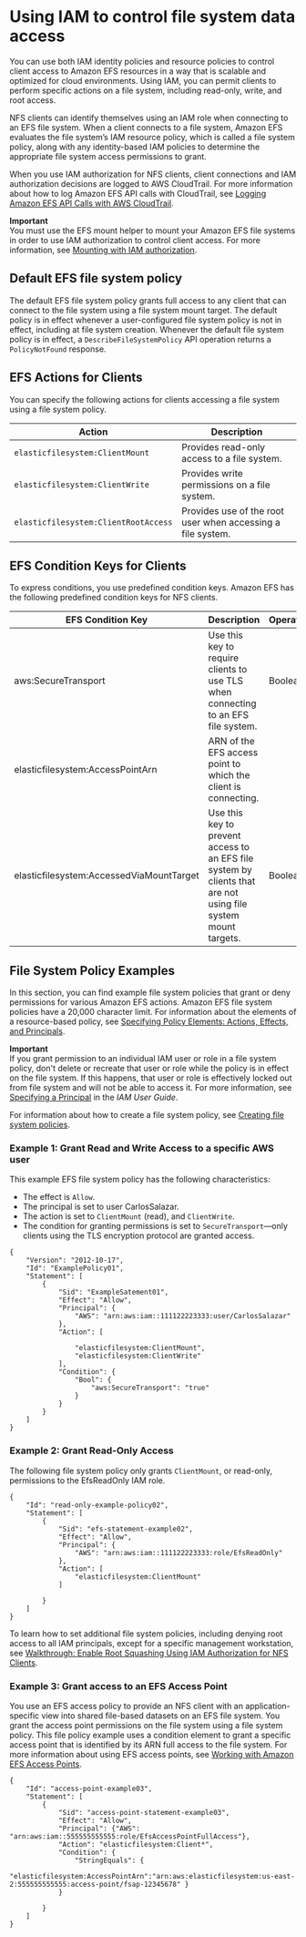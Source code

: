 # Using IAM to control file system data access<a name="iam-access-control-nfs-efs"></a>

 You can use both IAM identity policies and resource policies to control client access to Amazon EFS resources in a way that is scalable and optimized for cloud environments\. Using IAM, you can permit clients to perform specific actions on a file system, including read\-only, write, and root access\. 

 NFS clients can identify themselves using an IAM role when connecting to an EFS file system\. When a client connects to a file system, Amazon EFS evaluates the file system’s IAM resource policy, which is called a file system policy, along with any identity\-based IAM policies to determine the appropriate file system access permissions to grant\. 

When you use IAM authorization for NFS clients, client connections and IAM authorization decisions are logged to AWS CloudTrail\. For more information about how to log Amazon EFS API calls with CloudTrail, see [Logging Amazon EFS API Calls with AWS CloudTrail](logging-using-cloudtrail.md)\. 

**Important**  
You must use the EFS mount helper to mount your Amazon EFS file systems in order to use IAM authorization to control client access\. For more information, see [Mounting with IAM authorization](mounting-fs-mount-helper.md#mounting-IAM-option)\.

## Default EFS file system policy<a name="default-filesystempolicy"></a>

The default EFS file system policy grants full access to any client that can connect to the file system using a file system mount target\. The default policy is in effect whenever a user\-configured file system policy is not in effect, including at file system creation\. Whenever the default file system policy is in effect, a `DescribeFileSystemPolicy` API operation returns a `PolicyNotFound` response\.

## EFS Actions for Clients<a name="efs-filesystempolicy-actions"></a>

You can specify the following actions for clients accessing a file system using a file system policy\.


| Action | Description | 
| --- | --- | 
|  `elasticfilesystem:ClientMount`  |  Provides read\-only access to a file system\.  | 
|  `elasticfilesystem:ClientWrite`  |  Provides write permissions on a file system\.  | 
|  `elasticfilesystem:ClientRootAccess`  |  Provides use of the root user when accessing a file system\.  | 

## EFS Condition Keys for Clients<a name="efs-condition-keys-for-nfs"></a>

To express conditions, you use predefined condition keys\. Amazon EFS has the following predefined condition keys for NFS clients\.


| EFS Condition Key | Description | Operator | 
| --- | --- | --- | 
| aws:SecureTransport |  Use this key to require clients to use TLS when connecting to an EFS file system\.  |  Boolean  | 
| elasticfilesystem:AccessPointArn | ARN of the EFS access point to which the client is connecting\. | 
| elasticfilesystem:AccessedViaMountTarget | Use this key to prevent access to an EFS file system by clients that are not using file system mount targets\. | Boolean | 

## File System Policy Examples<a name="file-sys-policy-examples"></a>

In this section, you can find example file system policies that grant or deny permissions for various Amazon EFS actions\. Amazon EFS file system policies have a 20,000 character limit\. For information about the elements of a resource\-based policy, see [Specifying Policy Elements: Actions, Effects, and Principals](access-control-overview.md#access-control-specify-efs-actions)\.

**Important**  
 If you grant permission to an individual IAM user or role in a file system policy, don't delete or recreate that user or role while the policy is in effect on the file system\. If this happens, that user or role is effectively locked out from file system and will not be able to access it\. For more information, see [Specifying a Principal](https://docs.aws.amazon.com/IAM/latest/UserGuide/reference_policies_elements_principal.html#Principal_specifying) in the *IAM User Guide*\. 

For information about how to create a file system policy, see [Creating file system policies](create-file-system-policy.md)\.

### Example 1: Grant Read and Write Access to a specific AWS user<a name="file-sys-policy-readonly"></a>

This example EFS file system policy has the following characteristics:
+ The effect is `Allow`\.
+ The principal is set to user CarlosSalazar\.
+ The action is set to `ClientMount` \(read\), and `ClientWrite`\.
+ The condition for granting permissions is set to `SecureTransport`—only clients using the TLS encryption protocol are granted access\.

```
{
    "Version": "2012-10-17",
    "Id": "ExamplePolicy01",
    "Statement": [
        {
            "Sid": "ExampleSatement01",
            "Effect": "Allow",
            "Principal": {
                "AWS": "arn:aws:iam::111122223333:user/CarlosSalazar"
            },
            "Action": [
                
                "elasticfilesystem:ClientMount",
                "elasticfilesystem:ClientWrite"
            ],
            "Condition": {
                "Bool": {
                    "aws:SecureTransport": "true"
                }
            }
        }
    ]
}
```

### Example 2: Grant Read\-Only Access<a name="file-sys-policy-readonly"></a>

The following file system policy only grants `ClientMount`, or read\-only, permissions to the EfsReadOnly IAM role\.

```
{
    "Id": "read-only-example-policy02",
    "Statement": [
        {
            "Sid": "efs-statement-example02",
            "Effect": "Allow",
            "Principal": {
                "AWS": "arn:aws:iam::111122223333:role/EfsReadOnly"
            },
            "Action": [
                "elasticfilesystem:ClientMount"
            ]
            
        }
    ]
}
```

To learn how to set additional file system policies, including denying root access to all IAM principals, except for a specific management workstation, see [Walkthrough: Enable Root Squashing Using IAM Authorization for NFS Clients](enable-root-squashing.md)\.

### Example 3: Grant access to an EFS Access Point<a name="file-sys-policy-accessprofile-efs"></a>

You use an EFS access policy to provide an NFS client with an application\-specific view into shared file\-based datasets on an EFS file system\. You grant the access point permissions on the file system using a file system policy\. This file policy example uses a condition element to grant a specific access point that is identified by its ARN full access to the file system\. For more information about using EFS access points, see [Working with Amazon EFS Access Points](efs-access-points.md)\.

```
{
    "Id": "access-point-example03",
    "Statement": [
        {
            "Sid": "access-point-statement-example03",
            "Effect": "Allow",
            "Principal": {"AWS": "arn:aws:iam::555555555555:role/EfsAccessPointFullAccess"},
            "Action": "elasticfilesystem:Client*",
            "Condition": { 
                "StringEquals": {
                    "elasticfilesystem:AccessPointArn":"arn:aws:elasticfilesystem:us-east-2:555555555555:access-point/fsap-12345678" } 
            }
            
        }
    ]
}
```